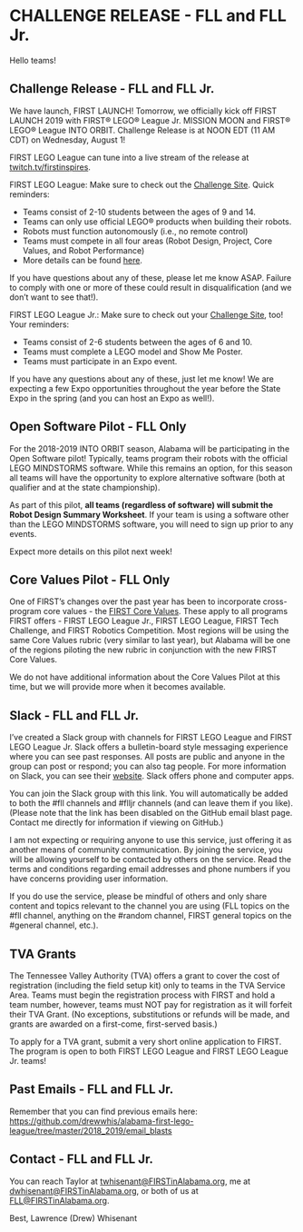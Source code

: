 # CHALLENGE RELEASE - FLL and FLL Jr.
Hello teams!

## Challenge Release - FLL and FLL Jr.
We have launch, FIRST LAUNCH! 
Tomorrow, we officially kick off FIRST LAUNCH 2019 with FIRST® LEGO® League Jr. MISSION MOON and FIRST® LEGO® League INTO ORBIT. 
Challenge Release is at NOON EDT (11 AM CDT) on Wednesday, August 1!

FIRST LEGO League can tune into a live stream of the release at [twitch.tv/firstinspires](twitch.tv/firstinspires).

FIRST LEGO League: Make sure to check out the [Challenge Site](http://www.firstlegoleague.org/challenge). Quick reminders:
* Teams consist of 2-10 students between the ages of 9 and 14.
* Teams can only use official LEGO® products when building their robots.
* Robots must function autonomously (i.e., no remote control)
* Teams must compete in all four areas (Robot Design, Project, Core Values, and Robot Performance)
* More details can be found [here](http://www.firstlegoleague.org/sites/default/files/hydro-dynamics/new-participation-rules.pdf).

If you have questions about any of these, please let me know ASAP. 
Failure to comply with one or more of these could result in disqualification (and we don’t want to see that!).

FIRST LEGO League Jr.: Make sure to check out your [Challenge Site](https://www.firstinspires.org/resource-library/flljr/mission-moon-challenge-and-resources), too! Your reminders:
* Teams consist of 2-6 students between the ages of 6 and 10.
* Teams must complete a LEGO model and Show Me Poster.
* Teams must participate in an Expo event.

If you have any questions about any of these, just let me know! 
We are expecting a few Expo opportunities throughout the year before the State Expo in the spring (and you can host an Expo as well!).
 
## Open Software Pilot - FLL Only
For the 2018-2019 INTO ORBIT season, Alabama will be participating in the Open Software pilot! 
Typically, teams program their robots with the official LEGO MINDSTORMS software. 
While this remains an option, for this season all teams will have the opportunity to explore alternative software (both at qualifier and at the state championship). 

As part of this pilot, **all teams (regardless of software) will submit the Robot Design Summary Worksheet**. 
If your team is using a software other than the LEGO MINDSTORMS software, you will need to sign up prior to any events.

Expect more details on this pilot next week!

## Core Values Pilot - FLL Only
One of FIRST’s changes over the past year has been to incorporate cross-program core values - the [FIRST Core Values](https://www.firstinspires.org/robotics/frc/blog/2018-first-core-values). 
These apply to all programs FIRST offers - FIRST LEGO League Jr., FIRST LEGO League, FIRST Tech Challenge, and FIRST Robotics Competition. 
Most regions will be using the same Core Values rubric (very similar to last year), but Alabama will be one of the regions piloting the new rubric in conjunction with the new FIRST Core Values. 

We do not have additional information about the Core Values Pilot at this time, but we will provide more when it becomes available.

## Slack - FLL and FLL Jr.
I’ve created a Slack group with channels for FIRST LEGO League and FIRST LEGO League Jr. 
Slack offers a bulletin-board style messaging experience where you can see past responses. 
All posts are public and anyone in the group can post or respond; you can also tag people. 
For more information on Slack, you can see their [website](https://slack.com/). Slack offers phone and computer apps.

You can join the Slack group with this link. 
You will automatically be added to both the #fll channels and #flljr channels (and can leave them if you like). 
(Please note that the link has been disabled on the GitHub email blast page. Contact me directly for information if viewing on GitHub.)

I am not expecting or requiring anyone to use this service, just offering it as another means of community communication. 
By joining the service, you will be allowing yourself to be contacted by others on the service. 
Read the terms and conditions regarding email addresses and phone numbers if you have concerns providing user information.

If you do use the service, please be mindful of others and only share content and topics relevant to the channel you are using (FLL topics on the #fll channel, anything on the #random channel, FIRST general topics on the #general channel, etc.).

## TVA Grants
The Tennessee Valley Authority (TVA) offers a grant to cover the cost of registration (including the field setup kit) only to teams in the TVA Service Area. 
Teams must begin the registration process with FIRST and hold a team number, however, teams must NOT pay for registration as it will forfeit their TVA Grant. 
(No exceptions, substitutions or refunds will be made, and grants are awarded on a first-come, first-served basis.)

To apply for a TVA grant, submit a very short online application to FIRST. 
The program is open to both FIRST LEGO League and FIRST LEGO League Jr. teams!

## Past Emails - FLL and FLL Jr.
Remember that you can find previous emails here: https://github.com/drewwhis/alabama-first-lego-league/tree/master/2018_2019/email_blasts

## Contact - FLL and FLL Jr.
You can reach Taylor at twhisenant@FIRSTinAlabama.org, me at dwhisenant@FIRSTinAlabama.org, or both of us at FLL@FIRSTinAlabama.org.

Best,
Lawrence (Drew) Whisenant

